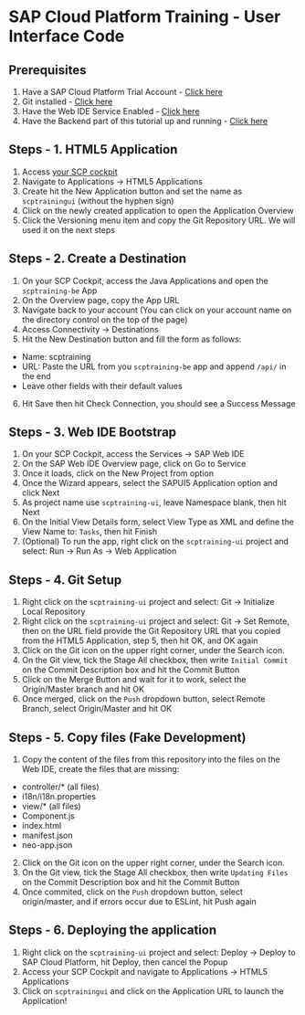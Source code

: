 # SAP Cloud Platform Training - User Interface Code

## Prerequisites
1. Have a SAP Cloud Platform Trial Account - [Click here](https://cloudplatform.sap.com/index.html)
2. Git installed - [Click here](https://git-scm.com/downloads)
3. Have the Web IDE Service Enabled - [Click here](https://account.hanatrial.ondemand.com/cockpit#/acc/service/webide/overview) 
4. Have the Backend part of this tutorial up and running - [Click here](https://github.com/frankrafael/scptraining-be)

## Steps - 1. HTML5 Application
1. Access [your SCP cockpit](https://account.hanatrial.ondemand.com/cockpit)
2. Navigate to Applications -> HTML5 Applications
3. Create hit the New Application button and set the name as `scptrainingui` (without the hyphen sign)
4. Click on the newly created application to open the Application Overview
5. Click the Versioning menu item and copy the Git Repository URL. We will used it on the next steps

## Steps - 2. Create a Destination
1. On your SCP Cockpit, access the Java Applications and open the `scptraining-be` App
2. On the Overview page, copy the App URL
3. Navigate back to your account (You can click on your account name on the directory control on the top of the page)
4. Access Connectivity -> Destinations
5. Hit the New Destination button and fill the form as follows:
- Name: scptraining
- URL: Paste the URL from you `scptraining-be` app and append `/api/` in the end
- Leave other fields with their default values
6. Hit Save then hit Check Connection, you should see a Success Message

## Steps - 3. Web IDE Bootstrap
1. On your SCP Cockpit, access the Services -> SAP Web IDE
2. On the SAP Web IDE Overview page, click on Go to Service
3. Once it loads, click on the New Project from option
4. Once the Wizard appears, select the SAPUI5 Application option and click Next
5. As project name use `scptraining-ui`, leave Namespace blank, then hit Next
6. On the Initial View Details form, select View Type as XML and define the View Name to: `Tasks`, then hit Finish
7. (Optional) To run the app, right click on the `scptraining-ui` project and select: Run -> Run As -> Web Application

## Steps - 4. Git Setup
1. Right click on the `scptraining-ui` project and select: Git -> Initialize Local Repository
2. Right click on the `scptraining-ui` project and select: Git -> Set Remote, then on the URL field provide the Git Repository URL that you copied from the HTML5 Application, step 5, then hit OK, and OK again
3. Click on the Git icon on the upper right corner, under the Search icon.
4. On the Git view, tick the Stage All checkbox, then write `Initial Commit` on the Commit Description box and hit the Commit Button
5. Click on the Merge Button and wait for it to work, select the Origin/Master branch and hit OK
6. Once merged, click on the `Push` dropdown button, select Remote Branch, select Origin/Master and hit OK

## Steps - 5. Copy files (Fake Development)
1. Copy the content of the files from this repository into the files on the Web IDE, create the files that are missing:
 - controller/* (all files)
 - i18n/i18n.properties
 - view/* (all files)
 - Component.js
 - index.html
 - manifest.json
 - neo-app.json
2. Click on the Git icon on the upper right corner, under the Search icon.
3. On the Git view, tick the Stage All checkbox, then write `Updating Files` on the Commit Description box and hit the Commit Button
4. Once commited, click on the `Push` dropdown button, select origin/master, and if errors occur due to ESLint, hit Push again

## Steps - 6. Deploying the application
1. Right click on the `scptraining-ui` project and select: Deploy -> Deploy to SAP Cloud Platform, hit Deploy, then cancel the Popup
2. Access your SCP Cockpit and navigate to Applications -> HTML5 Applications
3. Click on `scptrainingui` and click on the Application URL to launch the Application!
